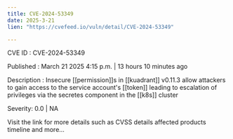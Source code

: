 ```yaml
---
title: CVE-2024-53349
date: 2025-3-21
lien: "https://cvefeed.io/vuln/detail/CVE-2024-53349"

---
```


CVE ID : CVE-2024-53349

Published :  March 21
2025
4:15 p.m. | 13 hours
10 minutes ago

Description : Insecure [[permission]]s in [[kuadrant]] v0.11.3 allow attackers to gain access to the service account's [[token]]
leading to escalation of privileges via the secretes component in the [[k8s]] cluster

Severity: 0.0 | NA

Visit the link for more details
such as CVSS details
affected products
timeline
and more...
